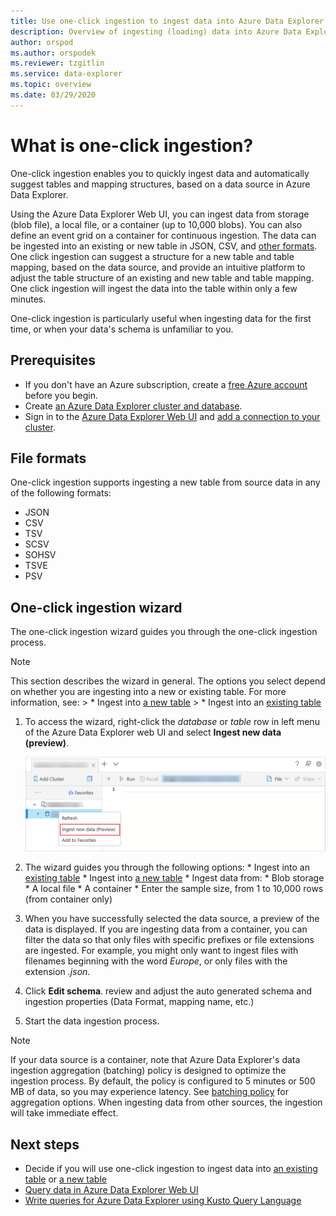 ```yaml
---
title: Use one-click ingestion to ingest data into Azure Data Explorer
description: Overview of ingesting (loading) data into Azure Data Explorer simply, using one-click ingestion.
author: orspod
ms.author: orspodek
ms.reviewer: tzgitlin
ms.service: data-explorer
ms.topic: overview
ms.date: 03/29/2020
---
```


# What is one-click ingestion? 

One-click ingestion enables you to quickly ingest data and automatically suggest tables and mapping structures, based on a data source in Azure Data Explorer. 

Using the Azure Data Explorer Web UI, you can ingest data from storage (blob file), a local file, or a container (up to 10,000 blobs). You can also define an event grid on a container for continuous ingestion. The data can be ingested into an existing or new table in JSON, CSV, and [other formats](#file-formats). One click ingestion can suggest a structure for a new table and table mapping, based on the data source, and provide an intuitive platform to adjust the table structure of an existing and new table and table mapping. One click ingestion will ingest the data into the table within only a few minutes.

One-click ingestion is particularly useful when ingesting data for the first time, or when your data's schema is unfamiliar to you.

## Prerequisites

* If you don't have an Azure subscription, create a [free Azure account](https://azure.microsoft.com/free/) before you begin.
* Create [an Azure Data Explorer cluster and database](create-cluster-database-portal.md).
* Sign in to the [Azure Data Explorer Web UI](https://dataexplorer.azure.com/) and [add a connection to your cluster](/azure/data-explorer/web-query-data#add-clusters).

## File formats

One-click ingestion supports ingesting a new table from source data in any of the following formats:
* JSON
* CSV
* TSV
* SCSV
* SOHSV
* TSVE
* PSV

## One-click ingestion wizard

The one-click ingestion wizard guides you through the one-click ingestion process. 

> [!Note]
> This section describes the wizard in general. The options you select depend on whether you are ingesting into a new or existing table. 
> For more information, see:
    > * Ingest into [a new table](one-click-ingestion-new-table.md)
    > * Ingest into an [existing table](one-click-ingestion-existing-table.md) 
    
1. To access the wizard, right-click the *database* or *table* row in left menu of the Azure Data Explorer web UI and select **Ingest new data (preview)**.

    ![Select one-click ingestion in the Web UI](media/ingest-data-one-click/one-click-ingestion-in-webui.png)   

1. The wizard guides you through the following options:
       * Ingest into an [existing table](one-click-ingestion-existing-table.md)
       * Ingest into [a new table](one-click-ingestion-new-table.md)
       * Ingest data from:
              * Blob storage
              * A local file
              * A container
       * Enter the sample size, from 1 to 10,000 rows (from container only)
       
1. When you have successfully selected the data source, a preview of the data is displayed. 
    If you are ingesting data from a container, you can filter the data so that only files with specific prefixes or file extensions are ingested. For example, you might only want to ingest files with filenames beginning with the word *Europe*, or only files with the extension *.json*. 

1. Click **Edit schema**. review and adjust the auto generated schema and ingestion properties (Data Format, mapping name, etc.)

1. Start the data ingestion process.

> [!Note]
> If your data source is a container, note that Azure Data Explorer's data ingestion aggregation (batching) policy is designed to optimize the ingestion process. By default, the policy is configured to 5 minutes or 500 MB of data, so you may experience latency. See [batching policy](/azure/kusto/concepts/batchingpolicy) for aggregation options. When ingesting data from other sources, the ingestion will take immediate effect.

## Next steps

* Decide if you will use one-click ingestion to ingest data into [an existing table](one-click-ingestion-existing-table.md) or [a new table](one-click-ingestion-new-table.md)
* [Query data in Azure Data Explorer Web UI](/azure/data-explorer/web-query-data)
* [Write queries for Azure Data Explorer using Kusto Query Language](/azure/data-explorer/write-queries)

